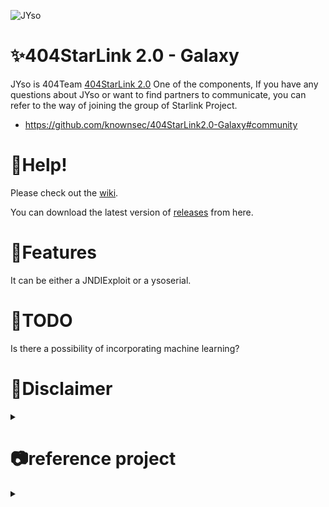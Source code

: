 ![JYso](https://socialify.git.ci/qi4L/JYso/image?description=1&font=KoHo&forks=1&language=1&logo=https%3A%2F%2Fs11.ax1x.com%2F2024%2F01%2F14%2FpFP7Cmn.jpg&name=1&owner=1&pattern=Charlie%20Brown&stargazers=1&theme=Auto)
# ✨404StarLink 2.0 - Galaxy

JYso is 404Team [404StarLink 2.0](https://github.com/knownsec/404StarLink) One of the components, If you have any questions about JYso or want to find partners to communicate, you can refer to the way of joining the group of Starlink Project.

+ https://github.com/knownsec/404StarLink2.0-Galaxy#community

# 🦜Help!

Please check out the [wiki](https://github.com/qi4L/JYso/wiki).

You can download the latest version of [releases](https://github.com/qi4L/JYso/releases) from here.

# 🐲Features

It can be either a JNDIExploit or a ysoserial.

# 🤖TODO

Is there a possibility of incorporating machine learning?

# 👮Disclaimer

<details>
  <summary></summary>

This tool is only intended for self-check and security purposes.

The user is solely responsible for any direct or indirect consequences and losses arising from the dissemination or use of the information provided by this tool. The author shall not be held liable for any such consequences.

I have the right to modify and interpret this tool. Without permission from the cybersecurity department or relevant authorities, it is prohibited to misuse this tool for any attack activities, and it must not be used for commercial purposes in any way.

</details>

# 📷reference project

<details>
  <summary></summary>

- https://github.com/veracode-research/rogue-jndi
- https://github.com/welk1n/JNDI-Injection-Exploit
- https://github.com/welk1n/JNDI-Injection-Bypass
- https://github.com/WhiteHSBG/JNDIExploit
- https://github.com/su18/ysoserial
- https://github.com/rebeyond/Behinder
- https://t.zsxq.com/17LkqCzk8
- https://mp.weixin.qq.com/s/fcuKNfLXiFxWrIYQPq7OCg
- https://xz.aliyun.com/t/11640?time__1311=mqmx0DBDuDnQ340vo4%2BxCwg%3DQai%3DYzaq4D&alichlgref=https%3A%2F%2Fxz.aliyun.com%2Fu%2F8697
- https://archive.conference.hitb.org/hitbsecconf2021sin/sessions/make-jdbc-attacks-brilliant-again/
- https://tttang.com/archive/1405/#toc_0x03-jdbc-rce
- https://xz.aliyun.com/t/10656?time__1311=mq%2BxBDy7G%3DLOD%2FD0DoYg0%3DDR0HG8KeD&alichlgref=https%3A%2F%2Ftttang.com%2F#toc-7
- https://whoopsunix.com/docs/PPPYSO/advance/UTFMIX/
- https://github.com/Whoopsunix/utf-8-overlong-encoding

</details>